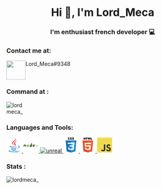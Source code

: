 <h1 align="center">Hi 👋, I'm Lord_Meca</h1>
<h3 align="center">I'm enthusiast french developer 💻</h3>

<h3 align="left">Contact me at:</h3>

<p align="left">
<img align="left" src="https://cdn.discordapp.com/attachments/709864195360817272/1025689134783799306/discord_logo.png" height="50" width="50"></img>
Lord_Meca#9348
</p>
  
</br>

<h3 align="left">Command at :</h3>
<p align="left">
<a href="https://lord-meca.github.io/website/main.html" target="_BLANK">

<img align="left" src="https://cdn.discordapp.com/attachments/688034501175148602/1012847848083165254/colis_livraison.png" alt="lordmeca_" height="50" width="50"/></a>
</p>
<br/>
<br/>

<h3 align="left">Languages and Tools:</h3>

<p align="left"> <a href="https://www.java.com" target="_blank" rel="noreferrer"> <img src="https://raw.githubusercontent.com/devicons/devicon/master/icons/java/java-original.svg" alt="java" width="40" height="40"/> </a> <a href="https://nodejs.org" target="_blank" rel="noreferrer"> <img src="https://raw.githubusercontent.com/devicons/devicon/master/icons/nodejs/nodejs-original-wordmark.svg" alt="nodejs" width="40" height="40"/> </a> <a href="https://unrealengine.com/" target="_blank" rel="noreferrer"> <img src="https://raw.githubusercontent.com/kenangundogan/fontisto/036b7eca71aab1bef8e6a0518f7329f13ed62f6b/icons/svg/brand/unreal-engine.svg" alt="unreal" width="40" height="40"/> </a> <a href="https://www.w3schools.com/css/" target="_blank" rel="noreferrer"> <img src="https://raw.githubusercontent.com/devicons/devicon/master/icons/css3/css3-original-wordmark.svg" alt="css3" width="40" height="40"/> </a> <a href="https://www.w3.org/html/" target="_blank" rel="noreferrer"> <img src="https://raw.githubusercontent.com/devicons/devicon/master/icons/html5/html5-original-wordmark.svg" alt="html5" width="40" height="40"/> </a> <a href="https://developer.mozilla.org/en-US/docs/Web/JavaScript" target="_blank" rel="noreferrer"> <img src="https://raw.githubusercontent.com/devicons/devicon/master/icons/javascript/javascript-original.svg" alt="javascript" width="40" height="40"/> </a></p>

<h3 align="left">Stats :</h3>

<p><img align="left" src="https://github-readme-stats.vercel.app/api/top-langs?username=lord-meca&show_icons=true&locale=en&layout=compact" alt="lordmeca_" /></p>
